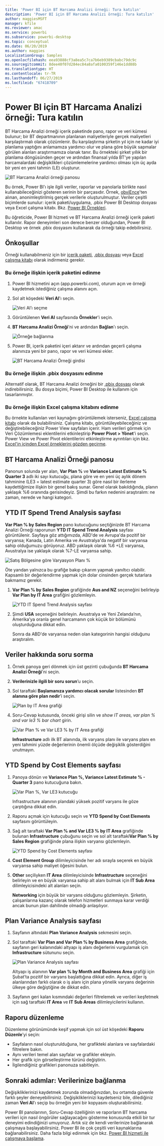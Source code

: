 ```yaml
---
title: 'Power BI için BT Harcama Analizi örneği: Tura katılın'
description: 'Power BI için BT Harcama Analizi örneği: Tura katılın'
author: maggiesMSFT
manager: kfile
ms.reviewer: amac
ms.service: powerbi
ms.subservice: powerbi-desktop
ms.topic: conceptual
ms.date: 06/20/2019
ms.author: maggies
LocalizationGroup: Samples
ms.openlocfilehash: eea93888cf3a8ea5c7ca7b6eb9389cbabc79dc9c
ms.sourcegitcommit: 8dee40f07d284ec84a8afa0100359f146e1dd88b
ms.translationtype: HT
ms.contentlocale: tr-TR
ms.lasthandoff: 06/27/2019
ms.locfileid: "67418709"
---
```

# <a name="it-spend-analysis-sample-for-power-bi-take-a-tour"></a>Power BI için BT Harcama Analizi örneği: Tura katılın

BT Harcama Analizi örneği içerik paketinde pano, rapor ve veri kümesi bulunur; bir BT departmanının planlanan maliyetleriyle gerçek maliyetleri karşılaştırmalı olarak çözümlenir. Bu karşılaştırma şirketin yıl için ne kadar iyi planlama yaptığını anlamamıza yardımcı olur ve plana göre büyük sapmalar görülen alanları araştırmamıza olanak tanır. Bu örnekteki şirket yıllık bir planlama döngüsünden geçer ve ardından finansal yılda BT'ye yapılan harcamalardaki değişiklikleri çözümlemelerine yardımcı olması için üç ayda bir yeni en yeni tahmin (LE) oluşturur.

![BT Harcama Analizi örneği panosu](media/sample-it-spend/it1.png)

Bu örnek, Power BI'ı işle ilgili veriler, raporlar ve panolarla birlikte nasıl kullanabileceğinizi gösteren serinin bir parçasıdır. Örnek, [obviEnce](http://www.obvience.com/)'ten alınan, anonimleştirilmiş gerçek verilerle oluşturulmuştur. Veriler çeşitli biçimlerde sunulur: içerik paketi/uygulama, .pbix Power BI Desktop dosyası veya Excel çalışma kitabı. Bkz. [Power BI Örnekleri](sample-datasets.md). 

Bu öğreticide, Power BI hizmeti ve BT Harcama Analizi örneği içerik paketi kullanılır. Rapor deneyimleri son derece benzer olduğundan, Power BI Desktop ve örnek .pbix dosyasını kullanarak da örneği takip edebilirsiniz.

## <a name="prerequisites"></a>Önkoşullar

 Örneği kullanabilmeniz için bir [içerik paketi](#get-the-content-pack-for-this-sample), [.pbix dosyası](#get-the-pbix-file-for-this-sample) veya [Excel çalışma kitabı](#get-the-excel-workbook-for-this-sample) olarak indirmeniz gerekir.

### <a name="get-the-content-pack-for-this-sample"></a>Bu örneğe ilişkin içerik paketini edinme

1. Power BI hizmetini açın (app.powerbi.com), oturum açın ve örneği kaydetmek istediğiniz çalışma alanını açın.

2. Sol alt köşedeki **Veri Al**'ı seçin.
   
   ![Veri Al’ı seçme](media/sample-datasets/power-bi-get-data.png)
3. Görüntülenen **Veri Al** sayfasında **Örnekler**'i seçin.
   
4. **BT Harcama Analizi Örneği**'ni ve ardından **Bağlan**'ı seçin.  
  
   ![Örneğe bağlanma](media/sample-it-spend/it-connect.png)
   
5. Power BI, içerik paketini içeri aktarır ve ardından geçerli çalışma alanınıza yeni bir pano, rapor ve veri kümesi ekler.
   
   ![BT Harcama Analizi Örneği girdisi](media/sample-it-spend/it-spend-analysis-sample-entry.png)
  
### <a name="get-the-pbix-file-for-this-sample"></a>Bu örneğe ilişkin .pbix dosyasını edinme

Alternatif olarak, BT Harcama Analizi örneğini bir [.pbix dosyası](http://download.microsoft.com/download/E/9/8/E98CEB6D-CEBB-41CF-BA2B-1A1D61B27D87/IT%20Spend%20Analysis%20Sample%20PBIX.pbix) olarak indirebilirsiniz. Bu dosya biçimi, Power BI Desktop ile kullanım için tasarlanmıştır.

### <a name="get-the-excel-workbook-for-this-sample"></a>Bu örneğe ilişkin Excel çalışma kitabını edinme

Bu örnekte kullanılan veri kaynağını görüntülemek isterseniz, [Excel çalışma kitabı](http://go.microsoft.com/fwlink/?LinkId=529783) olarak da bulabilirsiniz. Çalışma kitabı, görüntüleyebileceğiniz ve değiştirebileceğiniz Power View sayfaları içerir. Ham verileri görmek için Veri Çözümlemesi eklentilerini etkinleştirip **Power Pivot > Yönet**'i seçin. Power View ve Power Pivot eklentilerini etkinleştirme ayrıntıları için bkz. [Excel'in içinden Excel örneklerini gözden geçirme](sample-datasets.md#optional-take-a-look-at-the-excel-samples-from-inside-excel-itself).

## <a name="it-spend-analysis-sample-dashboard"></a>BT Harcama Analizi Örneği panosu
Panonun solunda yer alan, **Var Plan %** ve **Variance Latest Estimate % Quarter 3** adlı iki sayı kutucuğu, plana göre ve en yeni üç aylık dönem tahminine (LE3 = latest estimate quarter 3) göre nasıl bir ilerleme kaydettiğimize ilişkin bir genel bakış sunar. Genel olarak bakıldığında, planın yaklaşık %6 oranında gerisindeyiz. Şimdi bu farkın nedenini araştıralım: ne zaman, nerede ve hangi kategori.

## <a name="ytd-it-spend-trend-analysis-page"></a>YTD IT Spend Trend Analysis sayfası
**Var Plan % by Sales Region** pano kutucuğunu seçtiğinizde BT Harcama Analizi Örneği raporunun **YTD IT Spend Trend Analysis** sayfası görüntülenir. Sayfaya göz attığımızda, ABD'de ve Avrupa'da pozitif bir varyansa; Kanada, Latin Amerika ve Avustralya'da negatif bir varyansa sahip olduğumuzu görüyoruz. ABD yaklaşık olarak %6 +LE varyansa, Avustralya ise yaklaşık olarak %7-LE varyansa sahip.

![Satış Bölgesine göre Varyasyon Planı %](media/sample-it-spend/it2.png)

Öte yandan yalnızca bu grafiğe bakıp çıkarım yapmak yanıltıcı olabilir. Kapsamlı bir değerlendirme yapmak için dolar cinsinden gerçek tutarlara bakmamız gerekir.

1. **Var Plan % by Sales Region** grafiğinde **Aus and NZ** seçeneğini belirleyip **Var Plan by IT Area** grafiğini gözlemleyin.

   ![YTD IT Spend Trend Analysis sayfası](media/sample-it-spend/it3.png)
2. Şimdi **USA** seçeneğini belirleyin. Avustralya ve Yeni Zelanda’nın, Amerika’ya oranla genel harcamanın çok küçük bir bölümünü oluşturduğuna dikkat edin.

    Sonra da ABD'de varyansa neden olan kategorinin hangisi olduğunu araştıralım.

## <a name="ask-questions-of-the-data"></a>Veriler hakkında soru sorma
1. Örnek panoya geri dönmek için üst gezinti çubuğunda **BT Harcama Analizi Örneği**'ni seçin.
2. **Verilerinizle ilgili bir soru sorun**’u seçin.
3. Sol taraftaki **Başlamanıza yardımcı olacak sorular** listesinden **BT alanına göre plan nedir**’i seçin.

   ![Plan by IT Area grafiği](media/sample-it-spend/it-area-chart.png)

4. Soru-Cevap kutusunda, önceki girişi silin ve *show IT areas, var plan % and var le3 % bar chart* girin.

   ![Var Plan % ve Var LE3 % by IT Area grafiği](media/sample-it-spend/it4.png)

   **Infrastructure** adlı ilk BT alanında, ilk varyans planı ile varyans planı en yeni tahmini yüzde değerlerinin önemli ölçüde değişiklik gösterdiğini unutmayın.

## <a name="ytd-spend-by-cost-elements-page"></a>YTD Spend by Cost Elements sayfası

1. Panoya dönün ve **Variance Plan %, Variance Latest Estimate % - Quarter 3** pano kutucuğuna bakın.

   ![Var Plan %, Var LE3 kutucuğu](media/sample-it-spend/it5.png)

   Infrastructure alanının plandaki yüksek pozitif varyans ile göze çarptığına dikkat edin.

1. Raporu açmak için kutucuğu seçin ve **YTD Spend by Cost Elements** sayfasını görüntüleyin.
2. Sağ alt taraftaki **Var Plan % and Var LE3 % by IT Area** grafiğinde bulunan **Infrastructure** çubuğunu seçin ve sol alt taraftaki**Var Plan % by Sales Region** grafiğinde plana ilişkin varyansı gözlemleyin.

    ![YTD Spend by Cost Elements sayfası](media/sample-it-spend/it6.png)
3. **Cost Element Group** dilimleyicisinde her adı sırayla seçerek en büyük varyansa sahip maliyet öğesini bulun.
4. **Other** seçiliyken **IT Area** dilimleyicisinde **Infrastructure** seçeneğini belirleyin ve en büyük varyansa sahip alt alanı bulmak için **IT Sub Area** dilimleyicisindeki alt alanları seçin.  

   **Networking** için büyük bir varyans olduğunu gözlemleyin. Şirketin, çalışanlarına kazanç olarak telefon hizmetleri sunmaya karar verdiği ancak bunun plan dahilinde olmadığı anlaşılıyor.

## <a name="plan-variance-analysis-page"></a>Plan Variance Analysis sayfası

1. Sayfanın altındaki **Plan Variance Analysis** sekmesini seçin.

2. Sol taraftaki **Var Plan and Var Plan % by Business Area** grafiğinde, sayfanın geri kalanındaki altyapı iş alanı değerlerini vurgulamak için **Infrastructure** sütununu seçin.

    ![Plan Variance Analysis sayfası](media/sample-it-spend/it7.png)

   Altyapı iş alanının **Var plan % by Month and Business Area** grafiği için Şubat’ta pozitif bir varyans başlattığına dikkat edin. Ayrıca, diğer iş alanlarından farklı olarak o iş alanı için plana yönelik varyans değerinin ülkeye göre değiştiğine de dikkat edin. 

3. Sayfanın geri kalan kısmındaki değerleri filtrelemek ve verileri keşfetmek için sağ taraftaki **IT Area** ve **IT Sub Areas** dilimleyicilerini kullanın. 

## <a name="edit-the-report"></a>Raporu düzenleme
Düzenleme görünümünde keşif yapmak için sol üst köşedeki **Raporu Düzenle**’yi seçin:

* Sayfaların nasıl oluşturulduğuna, her grafikteki alanlara ve sayfalardaki filtrelere bakın.
* Aynı verileri temel alan sayfalar ve grafikler ekleyin.
* Her grafik için görselleştirme türünü değiştirin.
* İlgilendiğiniz grafikleri panonuza sabitleyin.

## <a name="next-steps-connect-to-your-data"></a>Sonraki adımlar: Verilerinize bağlanma
Değişikliklerinizi kaydetmek zorunda olmadığınızdan, bu ortamda güvenle farklı şeyler deneyebilirsiniz. Değişikliklerinizi kaydetseniz bile, dilediğiniz zaman **Veri Al**'ı seçip bu örneğin yeni bir kopyasını oluşturabilirsiniz.

Power BI panolarının, Soru-Cevap özelliğinin ve raporların BT harcama verileri için nasıl öngörüler sağlayacağını gösterme konusunda etkili bir tur deneyimi edindiğinizi umuyoruz. Artık siz de kendi verilerinize bağlanarak çalışmaya başlayabilirsiniz. Power BI ile çok çeşitli veri kaynaklarına bağlanabilirsiniz. Daha fazla bilgi edinmek için bkz. [Power BI hizmeti ile çalışmaya başlama](service-get-started.md).
